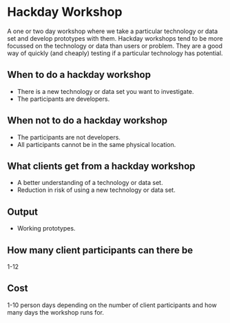 # Hackday Workshop
A one or two day workshop where we take a particular technology or data set and develop prototypes with them. Hackday workshops tend to be more focussed on the technology or data than users or problem. They are a good way of quickly (and cheaply) testing if a particular technology has potential.

## When to do a hackday workshop
* There is a new technology or data set you want to investigate.
* The participants are developers.

## When not to do a hackday workshop
* The participants are not developers.
* All participants cannot be in the same physical location.

## What clients get from a hackday workshop
* A better understanding of a technology or data set.
* Reduction in risk of using a new technology or data set.

## Output
* Working prototypes.

## How many client participants can there be
1-12

## Cost
1-10 person days depending on the number of client participants and how many days the workshop runs for.
